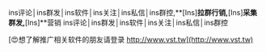 ins评论│ins群发│ins软件│ins关注│ins私信│ins群控,**[Ins]**拉群行销,**[Ins]**采集群发,**[Ins]**营销
ins评论│ins群发│ins软件│ins关注│ins私信│ins群控

[😍想了解推广相关软件的朋友请登录 http://www.vst.tw](http://www.vst.tw)



